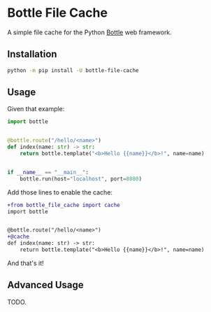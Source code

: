 # Bottle File Cache

A simple file cache for the Python [Bottle](https://pypi.org/project/bottle) web framework.

## Installation

```bash
python -m pip install -U bottle-file-cache
```

## Usage

Given that example:

```python
import bottle


@bottle.route("/hello/<name>")
def index(name: str) -> str:
    return bottle.template("<b>Hello {{name}}</b>!", name=name)


if __name__ == "__main__":
    bottle.run(host="localhost", port=8080)
```

Add those lines to enable the cache:

```diff
+from bottle_file_cache import cache
import bottle


@bottle.route("/hello/<name>")
+@cache
def index(name: str) -> str:
    return bottle.template("<b>Hello {{name}}</b>!", name=name)
```

And that's it!

## Advanced Usage

TODO.
